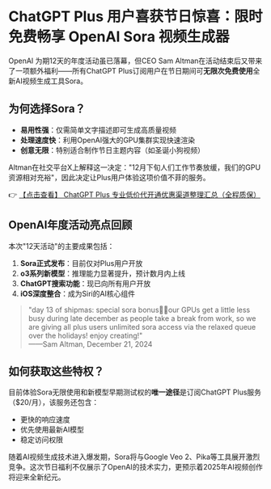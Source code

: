 # ChatGPT Plus 用户喜获节日惊喜：限时免费畅享 OpenAI Sora 视频生成器

OpenAI 为期12天的年度活动虽已落幕，但CEO Sam Altman在活动结束后又带来了一项额外福利——所有ChatGPT Plus订阅用户在节日期间可**无限次免费使用**全新AI视频生成工具Sora。

## 为何选择Sora？

- **易用性强**：仅需简单文字描述即可生成高质量视频
- **处理速度快**：利用OpenAI强大的GPU集群实现快速渲染
- **创意无限**：特别适合制作节日主题内容（如圣诞小狗视频）

Altman在社交平台X上解释这一决定："12月下旬人们工作节奏放缓，我们的GPU资源相对充裕"，因此决定让Plus用户体验这项价值不菲的服务。

👉 [【点击查看】 ChatGPT Plus 专业低价代开通优惠渠道整理汇总（全程质保）](https://bit.ly/DaiKai)

## OpenAI年度活动亮点回顾

本次"12天活动"的主要成果包括：

1. **Sora正式发布**：目前仅对Plus用户开放
2. **o3系列新模型**：推理能力显著提升，预计数月内上线
3. **ChatGPT搜索功能**：现已向所有用户开放
4. **iOS深度整合**：成为Siri的AI核心组件

> "day 13 of shipmas: special sora bonus🎄✨our GPUs get a little less busy during late december as people take a break from work, so we are giving all plus users unlimited sora access via the relaxed queue over the holidays! enjoy creating!"  
> ——Sam Altman, December 21, 2024

## 如何获取这些特权？

目前体验Sora无限使用和新模型早期测试权的**唯一途径**是订阅ChatGPT Plus服务（$20/月），该服务还包含：

- 更快的响应速度
- 优先使用最新AI模型
- 稳定访问权限

随着AI视频生成技术进入爆发期，Sora将与Google Veo 2、Pika等工具展开激烈竞争。这次节日福利不仅展示了OpenAI的技术实力，更预示着2025年AI视频创作将迎来全新纪元。